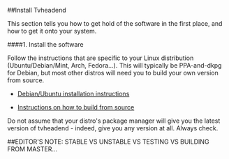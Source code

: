 ##Install Tvheadend

This section tells you how to get hold of the software in the first place, and how to get it onto your system.

####1. Install the software

Follow the instructions that are specific to your Linux distribution (Ubuntu/Debian/Mint, Arch, Fedora...). This will typically be PPA-and-dkpg for Debian, but most other distros will need you to build your own version from source.

* [Debian/Ubuntu installation instructions](https://tvheadend.org/projects/tvheadend/wiki/AptRepository)

* [Instructions on how to build from source](https://tvheadend.org/projects/tvheadend/wiki/Building)

Do not assume that your distro's package manager will give you the latest version of tvheadend - indeed, give you any version at all. Always check.

##EDITOR'S NOTE: STABLE VS UNSTABLE VS TESTING VS BUILDING FROM MASTER...

